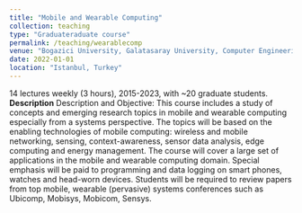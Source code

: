 ```yaml
---
title: "Mobile and Wearable Computing"
collection: teaching
type: "Graduateraduate course"
permalink: /teaching/wearablecomp
venue: "Bogazici University, Galatasaray University, Computer Engineering"
date: 2022-01-01
location: "Istanbul, Turkey"
---
```


14 lectures weekly (3 hours), 2015-2023, with ~20 graduate students. 
**Description**
Description and Objective: This course includes a study of concepts and emerging research topics in mobile and wearable computing especially from a systems perspective. The topics will be based on the enabling technologies of mobile computing: wireless and mobile networking, sensing, context-awareness, sensor data analysis, edge computing and energy management. The course will cover a large set of applications in the mobile and wearable computing domain. Special emphasis will be paid to programming and data logging on smart phones, watches and head-worn devices. Students will be required to review papers from top mobile, wearable (pervasive) systems conferences such as Ubicomp, Mobisys, Mobicom, Sensys.
